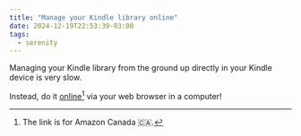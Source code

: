 ```yaml
---
title: "Manage your Kindle library online"
date: 2024-12-19T22:53:39-03:00
tags:
  - serenity
---
```


Managing your Kindle library from the ground up directly in your Kindle device
is very slow.

Instead, do it
[online](https://www.amazon.ca/hz/mycd/digital-console/contentlist/allcontent/dateDsc)[^1]
via your web browser in a computer!

[^1]: The link is for Amazon Canada 🇨🇦.
